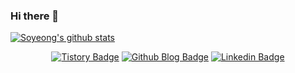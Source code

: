 ### Hi there 👋

<!--
**kimsoyeong/kimsoyeong** is a ✨ _special_ ✨ repository because its `README.md` (this file) appears on your GitHub profile.

Here are some ideas to get you started:

- 🔭 I’m currently working on ...
- 🌱 I’m currently learning ...
- 👯 I’m looking to collaborate on ...
- 🤔 I’m looking for help with ...
- 💬 Ask me about ...
- 📫 How to reach me: ...
- 😄 Pronouns: ...
- ⚡ Fun fact: ...
-->

[![Soyeong's github stats](https://github-readme-stats.vercel.app/api?username=kimsoyeong)](https://github.com/anuraghazra/github-readme-stats)


<div align=center>
  
  [![Tistory Badge](http://img.shields.io/badge/-Tistory-orange?style=flat-square&link=https://soso-cod3v.tistory.com/)](https://soso-cod3v.tistory.com/)
  [![Github Blog Badge](http://img.shields.io/badge/-Blog-black?style=flat-square&logo=github&link=https://kimsoyeong.github.io/)](https://kimsoyeong.github.io/)
  [![Linkedin Badge](https://img.shields.io/badge/-LinkedIn-blue?style=flat-square&logo=Linkedin&logoColor=white&link=https://www.linkedin.com/in/soyeong-kim/)](https://www.linkedin.com/in/soyeong-kim/)
  
</div>
